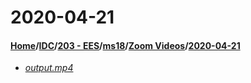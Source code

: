 # 2020-04-21
#### [Home](../../../../..)\/[IDC](../../../..)\/[203 - EES](../../..)\/[ms18](../..)\/[Zoom Videos](..)\/[2020-04-21]()
- [_output.mp4_](output.mp4)
